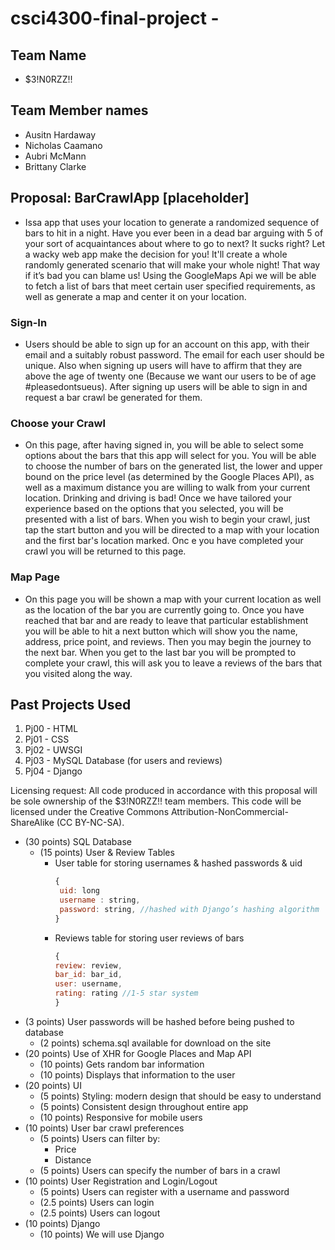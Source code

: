 # csci4300-final-project - 

## Team Name
 - $3!N0RZZ!!
 
## Team Member names
  - Ausitn Hardaway
  - Nicholas Caamano
  - Aubri McMann
  - Brittany Clarke

## Proposal: BarCrawlApp [placeholder]

- Issa app that uses your location to generate a randomized sequence of bars to hit in a night. Have you ever been in a dead bar arguing with 5 of your sort of acquaintances about where to go to next? It sucks right? Let a wacky web app make the decision for you! It'll create a whole randomly generated scenario that will make your whole night! That way if it’s bad you can blame us! Using the GoogleMaps Api we will be able to fetch a list of bars that meet certain user specified requirements, as well as generate a map and center it on your location.  

### Sign-In 
  - Users should be able to sign up for an account on this app, with their email and a suitably robust password. The email for each user should be unique. Also when signing up users will have to affirm that they are above the age of twenty one (Because we want our users to be of age #pleasedontsueus). After signing up users will be able to sign in and request a bar crawl be generated for them. 

### Choose your Crawl
  - On this page, after having signed in, you will be able to select some options about the bars that this app will select for you. You will be able to choose the number of bars on the generated list, the lower and upper bound on the price level (as determined by the Google Places API), as well as a maximum distance you are willing to walk from your current location. Drinking and driving is bad! Once we have tailored your experience based on the options that you selected, you will be presented with a list of bars. When you wish to begin your crawl, just tap the start button and you will be directed to a map with your location and the first bar's location marked. Onc e you have completed your crawl you will be returned to this page.  
  
### Map Page
  - On this page you will be shown a map with your current location as well as the location of the bar you are currently going to. Once you have reached that bar and are ready to leave that particular establishment you will be able to hit a next button which will show you the name, address, price point, and reviews. Then you may begin the journey to the next bar. When you get to the last bar you will be prompted to complete your crawl, this will ask you to leave a reviews of the bars that you visited along the way. 
  
## Past Projects Used
  1. Pj00 - HTML
  2. Pj01 - CSS
  3. Pj02 - UWSGI
  4. Pj03 - MySQL Database (for users and reviews)
  5. Pj04 - Django
  
  Licensing request: All code produced in accordance with this proposal will be sole ownership of the $3!N0RZZ!! team members. This code will be licensed under the Creative Commons Attribution-NonCommercial-ShareAlike (CC BY-NC-SA).

- (30 points) SQL Database
 	- (15 points) User & Review Tables
	    - User table for storing usernames & hashed passwords & uid
	      ``` javascript
	      {
	       uid: long
	       username : string,
	       password: string, //hashed with Django’s hashing algorithm 
	      }
	      ```
	    - Reviews table for storing user reviews of bars
	      ``` javascript
	      {
	      review: review,
	      bar_id: bar_id,
	      user: username,
	      rating: rating //1-5 star system
	      }  
	      ```
 - (3 points) User passwords will be hashed before being pushed to database
	- (2 points) schema.sql available for download on the site
- (20 points) Use of XHR for Google Places and Map API
	- (10 points) Gets random bar information
	- (10 points) Displays that information to the user
- (20 points) UI
	- (5 points) Styling: modern design that should be easy to understand
	- (5 points) Consistent design throughout entire app
	- (10 points) Responsive for mobile users
- (10 points) User bar crawl preferences
	- (5 points) Users can filter by:
		- Price 
		- Distance
	- (5 points) Users can specify the number of bars in a crawl
-  (10 points) User Registration and Login/Logout
	- (5 points) Users can register with a username and password
	- (2.5 points) Users can login
	- (2.5 points) Users can logout
-  (10 points) Django 
	- (10 points) We will use Django


